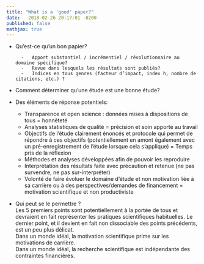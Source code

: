 ```yaml
---
title: "What is a 'good' paper?"
date:   2018-02-26 20:17:01 -0200
published: false
mathjax: true
---
```


* Qu’est-ce qu’un bon papier?

        -	Apport substantiel / incrémentiel / révolutionnaire au domaine spécifique?
        -	Revue dans lesquels les résultats sont publiés?
        -	Indices en tous genres (facteur d’impact, index h, nombre de citations, etc.) ?

* Comment déterminer qu’une étude est une bonne étude?

* Des éléments de réponse potentiels: 

    -	Transparence et open science : données mises à dispositions de tous = honnêteté
    -	Analyses statistiques de qualité = précision et soin apporté au travail
    -	Objectifs de l’étude clairement énoncés et protocole qui permet de répondre à ces objectifs (potentiellement en amont également avec un pré-enregistrement de l’étude lorsque cela s’applique) = Temps pris de la réflexion
    -	Méthodes et analyses développées afin de pouvoir les reproduire
    -	Interprétation des résultats faite avec précaution et retenue (ne pas survendre, ne pas sur-interpréter)
    -	Volonté de faire évoluer le domaine d’étude et non motivation liée à sa carrière ou à des perspectives/demandes de financement = motivation scientifique et non productiviste

* Qui peut se le permettre ? </br>
Les 5 premiers points sont potentiellement à la portée de tous et devraient en fait représenter les pratiques scientifiques habituelles. 
Le dernier point, et il devient en fait non dissociable des points précédents, est un peu plus délicat. </br>
Dans un monde idéal, la motivation scientifique prime sur les motivations de carrière.</br>
Dans un monde idéal, la recherche scientifique est indépendante des contraintes financières. </br>
